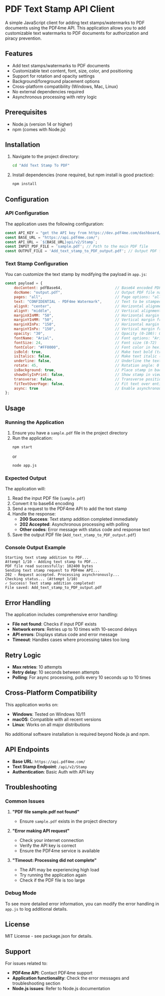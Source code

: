 # PDF Text Stamp API Client

A simple JavaScript client for adding text stamps/watermarks to PDF documents using the PDF4me API. This application allows you to add customizable text watermarks to PDF documents for authorization and piracy prevention.

## Features

- Add text stamps/watermarks to PDF documents
- Customizable text content, font, size, color, and positioning
- Support for rotation and opacity settings
- Background/foreground placement options
- Cross-platform compatibility (Windows, Mac, Linux)
- No external dependencies required
- Asynchronous processing with retry logic

## Prerequisites

- Node.js (version 14 or higher)
- npm (comes with Node.js)

## Installation

1. Navigate to the project directory:
   ```bash
   cd "Add Text Stamp To PDF"
   ```

2. Install dependencies (none required, but npm install is good practice):
   ```bash
   npm install
   ```

## Configuration

### API Configuration
The application uses the following configuration:

```javascript
const API_KEY = "get the API key from https://dev.pdf4me.com/dashboard/#/api-keys";
const BASE_URL = "https://api.pdf4me.com/";
const API_URL = `${BASE_URL}api/v2/Stamp`;
const INPUT_PDF_FILE = 'sample.pdf'; // Path to the main PDF file
const OUTPUT_FILE = 'Add_text_stamp_to_PDF_output.pdf'; // Output PDF file name
```

### Text Stamp Configuration
You can customize the text stamp by modifying the payload in `app.js`:

```javascript
const payload = {
    docContent: pdfBase64,                        // Base64 encoded PDF document content
    docName: "output.pdf",                        // Output PDF file name
    pages: "all",                                 // Page options: "all", "1", "1,3,5", "2-5", "1,3,7-10", "2-"
    text: "CONFIDENTIAL - PDF4me Watermark",      // Text to be stamped as watermark
    alignX: "center",                             // Horizontal alignment: "left", "center", "right"
    alignY: "middle",                             // Vertical alignment: "top", "middle", "bottom"
    marginXInMM: "50",                            // Horizontal margin from left edge in millimeters
    marginYInMM: "50",                            // Vertical margin from top edge in millimeters
    marginXInPx: "150",                           // Horizontal margin from left edge in pixels
    marginYInPx: "150",                           // Vertical margin from top edge in pixels
    opacity: "30",                                // Opacity (0-100): 0=invisible, 100=fully opaque
    fontName: "Arial",                            // Font options: "Arial", "Times New Roman", "Helvetica", "Courier New"
    fontSize: 24,                                 // Font size (8-72)
    fontColor: "#FF0000",                         // Font color in hex: #000000 (black), #FF0000 (red), #0000FF (blue), #808080 (gray)
    isBold: true,                                 // Make text bold (true/false)
    isItalics: false,                             // Make text italic (true/false)
    underline: false,                             // Underline the text (true/false)
    rotate: 45,                                   // Rotation angle: 0 (horizontal), 45 (diagonal), 90 (vertical), -45 (reverse diagonal)
    isBackground: true,                           // Place stamp in background/foreground (true/false)
    showOnlyInPrint: false,                       // Show stamp in view and print (true/false)
    transverse: false,                            // Transverse positioning (true/false)
    fitTextOverPage: false,                       // Fit text over entire page (true/false)
    async: true                                   // Enable asynchronous processing
};
```

## Usage

### Running the Application

1. Ensure you have a `sample.pdf` file in the project directory
2. Run the application:
   ```bash
   npm start
   ```
   or
   ```bash
   node app.js
   ```

### Expected Output

The application will:
1. Read the input PDF file (`sample.pdf`)
2. Convert it to base64 encoding
3. Send a request to the PDF4me API to add the text stamp
4. Handle the response:
   - **200 Success**: Text stamp addition completed immediately
   - **202 Accepted**: Asynchronous processing with polling
   - **Other codes**: Error message with status code and response text
5. Save the output PDF file (`Add_text_stamp_to_PDF_output.pdf`)

### Console Output Example

```
Starting text stamp addition to PDF...
Attempt 1/10 - Adding text stamp to PDF...
PDF file read successfully: 102400 bytes
Sending text stamp request to PDF4me API...
202 - Request accepted. Processing asynchronously...
Checking status... (Attempt 1/10)
✓ Success! Text stamp addition completed!
File saved: Add_text_stamp_to_PDF_output.pdf
```

## Error Handling

The application includes comprehensive error handling:

- **File not found**: Checks if input PDF exists
- **Network errors**: Retries up to 10 times with 10-second delays
- **API errors**: Displays status code and error message
- **Timeout**: Handles cases where processing takes too long

## Retry Logic

- **Max retries**: 10 attempts
- **Retry delay**: 10 seconds between attempts
- **Polling**: For async processing, polls every 10 seconds up to 10 times

## Cross-Platform Compatibility

This application works on:
- **Windows**: Tested on Windows 10/11
- **macOS**: Compatible with all recent versions
- **Linux**: Works on all major distributions

No additional software installation is required beyond Node.js and npm.

## API Endpoints

- **Base URL**: `https://api.pdf4me.com/`
- **Text Stamp Endpoint**: `/api/v2/Stamp`
- **Authentication**: Basic Auth with API key

## Troubleshooting

### Common Issues

1. **"PDF file sample.pdf not found"**
   - Ensure `sample.pdf` exists in the project directory

2. **"Error making API request"**
   - Check your internet connection
   - Verify the API key is correct
   - Ensure the PDF4me service is available

3. **"Timeout: Processing did not complete"**
   - The API may be experiencing high load
   - Try running the application again
   - Check if the PDF file is too large

### Debug Mode

To see more detailed error information, you can modify the error handling in `app.js` to log additional details.

## License

MIT License - see package.json for details.

## Support

For issues related to:
- **PDF4me API**: Contact PDF4me support
- **Application functionality**: Check the error messages and troubleshooting section
- **Node.js issues**: Refer to Node.js documentation 